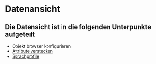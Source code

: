 # Datenansicht

## Die Datensicht ist in die folgenden Unterpunkte aufgeteilt

-   [Objekt browser konfigurieren](./objekt-browser-konfigurieren.md)
-   [Attribute verstecken](./attribute-verstecken.md)
-   [Sprachprofile](./sprachprofile.md)
